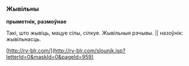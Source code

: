 ### Жывільны
**прыметнік, размоўнае**

Такі, што жывіць, мацуе сілы, сілкуе. Жывільныя рэчывы. || назоўнік: жывільнасць.

<a rel="author">[http://rv-blr.com/](http://rv-blr.com/slounik.jsp?letterId=0&maskId=0&pageId=959)</a>
